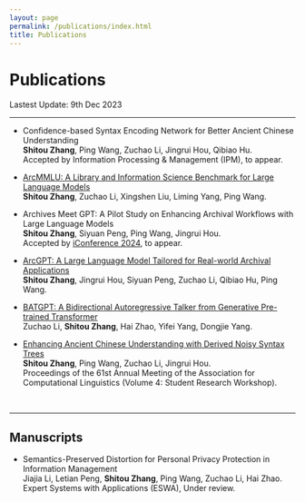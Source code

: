 ```yaml
---
layout: page
permalink: /publications/index.html
title: Publications
---
```


# Publications

Lastest Update: 9th Dec 2023

---

- Confidence-based Syntax Encoding Network for Better Ancient Chinese Understanding<br>**Shitou Zhang**, Ping Wang, Zuchao Li, Jingrui Hou, Qibiao Hu.<br>Accepted by Information Processing & Management (IPM), to appear.

- [ArcMMLU: A Library and Information Science Benchmark for Large Language Models](https://arxiv.org/pdf/2311.18658.pdf)<br>**Shitou Zhang**, Zuchao Li, Xingshen Liu, Liming Yang, Ping Wang.

- Archives Meet GPT: A Pilot Study on Enhancing Archival Workflows with Large Language Models<br>**Shitou Zhang**, Siyuan Peng, Ping Wang, Jingrui Hou.<br>Accepted by [iConference 2024](https://www.ischools.org/iconference), to appear.

- [ArcGPT: A Large Language Model Tailored for Real-world Archival Applications](https://arxiv.org/pdf/2307.14852.pdf)<br>**Shitou Zhang**, Jingrui Hou, Siyuan Peng, Zuchao Li, Qibiao Hu, Ping Wang.

- [BATGPT: A Bidirectional Autoregressive Talker from Generative Pre-trained Transformer](https://arxiv.org/pdf/2307.00360.pdf)<br>Zuchao Li, **Shitou Zhang**, Hai Zhao, Yifei Yang, Dongjie Yang.

- [Enhancing Ancient Chinese Understanding with Derived Noisy Syntax Trees](https://aclanthology.org/2023.acl-srw.15.pdf)<br>**Shitou Zhang**, Ping Wang, Zuchao Li, Jingrui Hou. <br>Proceedings of the 61st Annual Meeting of the Association for Computational Linguistics (Volume 4: Student Research Workshop).

<br>

---

## Manuscripts

<!-- - Complementary Attention Memory Mechanism for Better Aspect-based Abstractive Summarization<br>**Shitou Zhang**, Zuchao Li, Jingrui Hou, Ping Wang.<br>The 17th ACM International Conference Web Search and Data Mining (WSDM 2024), Under review.<br> -->

- Semantics-Preserved Distortion for Personal Privacy Protection in Information Management<br>Jiajia Li, Letian Peng, **Shitou Zhang**, Ping Wang, Zuchao Li, Hai Zhao.<br>Expert Systems with Applications (ESWA), Under review. 


